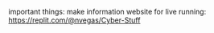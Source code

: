 important things:
make information
website for live running: https://replit.com/@nvegas/Cyber-Stuff
